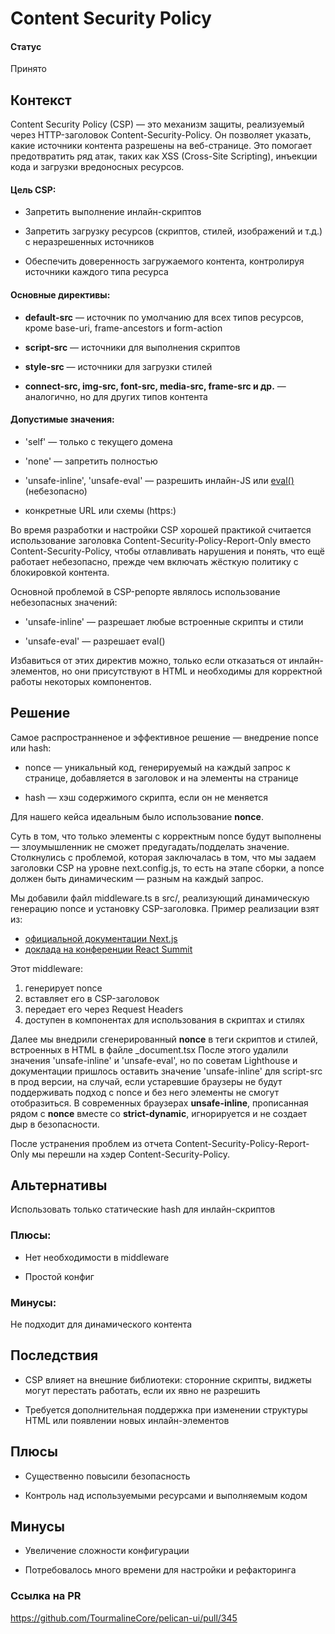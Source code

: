 # Content Security Policy

#### Статус
Принято

## Контекст
Content Security Policy (CSP) — это механизм защиты, реализуемый через HTTP-заголовок Content-Security-Policy. Он позволяет указать, какие источники контента разрешены на веб-странице. Это помогает предотвратить ряд атак, таких как XSS (Cross-Site Scripting), инъекции кода и загрузки вредоносных ресурсов.  

#### Цель CSP:
- Запретить выполнение инлайн-скриптов

- Запретить загрузку ресурсов (скриптов, стилей, изображений и т.д.) с неразрешенных источников

- Обеспечить доверенность загружаемого контента, контролируя источники каждого типа ресурса

#### Основные директивы:
- **default-src** — источник по умолчанию для всех типов ресурсов, кроме base-uri, frame-ancestors и form-action

- **script-src** — источники для выполнения скриптов

- **style-src** — источники для загрузки стилей

- **connect-src, img-src, font-src, media-src, frame-src и др.** — аналогично, но для других типов контента

#### Допустимые значения:
- 'self' — только с текущего домена

- 'none' — запретить полностью

- 'unsafe-inline', 'unsafe-eval' — разрешить инлайн-JS или [eval()](https://developer.mozilla.org/en-US/docs/Web/JavaScript/Reference/Global_Objects/eval) (небезопасно)

- конкретные URL или схемы (https:)

Во время разработки и настройки CSP хорошей практикой считается использование заголовка Content-Security-Policy-Report-Only вместо Content-Security-Policy, чтобы отлавливать нарушения и понять, что ещё работает небезопасно, прежде чем включать жёсткую политику с блокировкой контента.

Основной проблемой в CSP-репорте являлось использование небезопасных значений:
- 'unsafe-inline' — разрешает любые встроенные скрипты и стили

- 'unsafe-eval' — разрешает eval()

Избавиться от этих директив можно, только если отказаться от инлайн-элементов, но они присутствуют в HTML и необходимы для корректной работы некоторых компонентов.

## Решение
Самое распространненое и эффективное решение — внедрение nonce или hash:
- nonce — уникальный код, генерируемый на каждый запрос к странице, добавляется в заголовок и на элементы на странице

- hash — хэш содержимого скрипта, если он не меняется

Для нашего кейса идеальным было использование **nonce**.

Суть в том, что только элементы с корректным nonce будут выполнены — злоумышленник не сможет предугадать/подделать значение.
Столкнулись с проблемой, которая заключалась в том, что мы задаем заголовки CSP на уровне next.config.js, то есть на этапе сборки, а nonce должен быть динамическим — разным на каждый запрос.

Мы добавили файл middleware.ts в src/, реализующий динамическую генерацию nonce и установку CSP-заголовка. Пример реализации взят из:
- [официальной документации Next.js](https://nextjs.org/docs/app/guides/content-security-policy)
- [доклада на конференции React Summit](https://gitnation.com/contents/content-security-policy-with-nextjs-leveling-up-your-websites-security/video)

Этот middleware:
1) генерирует nonce
2) вставляет его в CSP-заголовок
3) передает его через Request Headers
4) доступен в компонентах для использования в скриптах и стилях

Далее мы внедрили сгенерированный **nonce** в теги скриптов и стилей, встроенных в HTML в файле _document.tsx
После этого удалили значения 'unsafe-inline' и 'unsafe-eval', но по советам Lighthouse и документации пришлось оставить значение 'unsafe-inline' для script-src в прод версии, на случай, если устаревшие браузеры не будут поддерживать подход с nonce и без него элементы не смогут отобразиться. В современных браузерах **unsafe-inline**, прописанная рядом с  **nonce** вместе со **strict-dynamic**, игнорируется и не создает дыр в безопасности. 

После устранения проблем из отчета Content-Security-Policy-Report-Only мы перешли на хэдер Content-Security-Policy.

## Альтернативы
Использовать только статические hash для инлайн-скриптов

### Плюсы:
- Нет необходимости в middleware

- Простой конфиг

### Минусы:
Не подходит для динамического контента

## Последствия
- CSP влияет на внешние библиотеки: сторонние скрипты, виджеты могут перестать работать, если их явно не разрешить

- Требуется дополнительная поддержка при изменении структуры HTML или появлении новых инлайн-элементов

## Плюсы
- Существенно повысили безопасность

- Контроль над используемыми ресурсами и выполняемым кодом

## Минусы
- Увеличение сложности конфигурации

- Потребовалось много времени для настройки и рефакторинга
 
### Ссылка на PR
https://github.com/TourmalineCore/pelican-ui/pull/345
